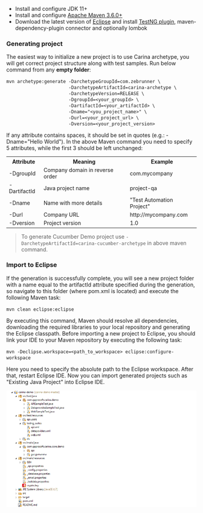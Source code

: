 * Install and configure JDK 11+
* Install and configure [Apache Maven 3.6.0+](http://maven.apache.org/)
* Download the latest version of [Eclipse](http://www.eclipse.org/downloads/) and install [TestNG plugin](http://testng.org/doc/download.html), maven-dependency-plugin connector and optionally lombok

### Generating project
The easiest way to initialize a new project is to use Carina archetype, you will get correct project structure along with test samples. Run below command from any <b>empty folder</b>:
```
mvn archetype:generate -DarchetypeGroupId=com.zebrunner \
                       -DarchetypeArtifactId=carina-archetype \
                       -DarchetypeVersion=RELEASE \
                       -DgroupId=<your_groupId> \
                       -DartifactId=<your_artifactId> \
                       -Dname="<you_project_name>" \
                       -Durl=<your_project_url> \
                       -Dversion=<your_project_version>
```
If any attribute contains spaces, it should be set in quotes (e.g.: -Dname="Hello World"). In the above Maven command you need to specify 5 attributes, while the first 3 should be left unchanged:

<table>
	<tr>
		<th>Attribute</th>
		<th>Meaning</th>
		<th>Example</th>
	</tr>
	<tr>
		<td>-DgroupId</td>
		<td>Company domain in reverse order</td>
		<td>com.mycompany</td>
	</tr>
	<tr>
		<td>-DartifactId</td>
		<td>Java project name</td>
		<td>project-qa</td>
	</tr>
	<tr>
		<td>-Dname</td>
		<td>Name with more details</td>
		<td>"Test Automation Project"</td>
	</tr>
	<tr>
		<td>-Durl</td>
		<td>Company URL</td>
		<td>http://mycompany.com</td>
	</tr>
	<tr>
		<td>-Dversion</td>
		<td>Project version</td>
		<td>1.0</td>
	</tr>
</table>

> To generate Cucumber Demo project use `-DarchetypeArtifactId=carina-cucumber-archetype` in above maven command.

### Import to Eclipse
If the generation is successfully complete, you will see a new project folder with a name equal to the artifactId attribute specified during the generation, so navigate to this folder (where pom.xml is located) and execute the following Maven task:
```
mvn clean eclipse:eclipse
```
By executing this command, Maven should resolve all dependencies, downloading the required libraries to your local repository and generating the Eclipse classpath. Before importing a new project to Eclipse, you should link your IDE to your Maven repository by executing the following task:
```
mvn -Declipse.workspace=<path_to_workspace> eclipse:configure-workspace
```
Here you need to specify the absolute path to the Eclipse workspace. After that, restart Eclipse IDE. Now you can import generated projects such as "Existing Java Project" into Eclipse IDE.

![Eclipse view](img/001-Initial-setup.png)
